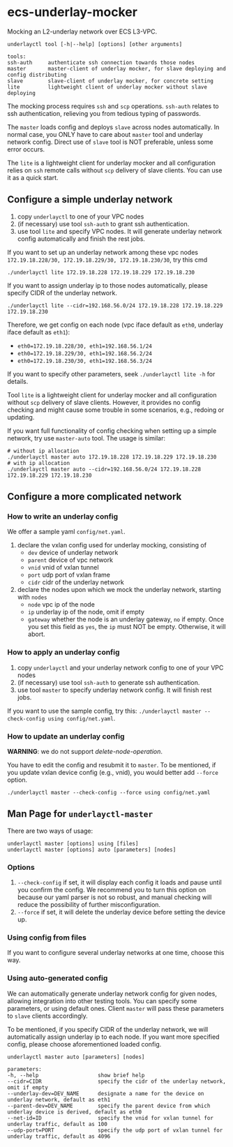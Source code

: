 # ecs-underlay-mocker

Mocking an L2-underlay network over ECS L3-VPC.

```
underlayctl tool [-h|--help] [options] [other arguments]
 
tools:
ssh-auth     authenticate ssh connection towards those nodes
master       master-client of underlay mocker, for slave deploying and config distributing
slave        slave-client of underlay mocker, for concrete setting
lite         lightweight client of underlay mocker without slave deploying
```

The mocking process requires `ssh` and `scp` operations. `ssh-auth` relates to 
ssh authentication, relieving you from tedious typing of passwords.

The `master` loads config and deploys `slave` across nodes automatically. 
In normal case, you ONLY have to care about `master` tool and underlay network config. 
Direct use of `slave` tool is NOT preferable, unless some error occurs.

The `lite` is a lightweight client for underlay mocker and all configuration relies on
`ssh` remote calls without `scp` delivery of slave clients. You can use it as a quick start.

## Configure a simple underlay network

1. copy `underlayctl` to one of your VPC nodes
2. (if necessary) use tool `ssh-auth` to grant ssh authentication.
3. use tool `lite` and specify VPC nodes. It will generate underlay network config 
   automatically and finish the rest jobs.

If you want to set up an underlay network among these vpc nodes
`172.19.18.228/30, 172.19.18.229/30, 172.19.18.230/30`,  try this cmd
```shell
./underlayctl lite 172.19.18.228 172.19.18.229 172.19.18.230
```
If you want to assign underlay ip to those nodes automatically, please specify 
CIDR of the underlay network.
```shell
./underlayctl lite --cidr=192.168.56.0/24 172.19.18.228 172.19.18.229 172.19.18.230
```
Therefore, we get config on each node (vpc iface default as `eth0`, underlay iface default as `eth1`):
- `eth0=172.19.18.228/30, eth1=192.168.56.1/24`
- `eth0=172.19.18.229/30, eth1=192.168.56.2/24`
- `eth0=172.19.18.230/30, eth1=192.168.56.3/24`

If you want to specify other parameters, seek `./underlayctl lite -h` for details.

Tool `lite` is a lightweight client for underlay mocker and all configuration without `scp` delivery 
of slave clients. However, it provides no config checking and might cause some trouble in some 
scenarios, e.g., redoing or updating.

If you want full functionality of config checking when setting up a simple network, try 
use `master-auto` tool. The usage is similar:
```shell
# without ip allocation
./underlayctl master auto 172.19.18.228 172.19.18.229 172.19.18.230
# with ip allocation
./underlayctl master auto --cidr=192.168.56.0/24 172.19.18.228 172.19.18.229 172.19.18.230
```

## Configure a more complicated network

### How to write an underlay config

We offer a sample yaml `config/net.yaml`.
1. declare the vxlan config used for underlay mocking, consisting of
    - `dev` device of underlay network
    - `parent` device of vpc network
    - `vnid` vnid of vxlan tunnel
    - `port` udp port of vxlan frame
    - `cidr` cidr of the underlay network
2. declare the nodes upon which we mock the underlay network, starting with `nodes`
    - `node` vpc ip of the node
    - `ip` underlay ip of the node, omit if empty
    - `gateway` whether the node is an underlay gateway, `no` if empty. 
      Once you set this field as `yes`, the `ip` must NOT be empty. 
      Otherwise, it will abort.

### How to apply an underlay config

1. copy `underlayctl` and your underlay network config to one of your VPC nodes
2. (if necessary) use tool `ssh-auth` to generate ssh authentication.
3. use tool `master` to specify underlay network config. It will finish rest jobs.
   
If you want to use the sample config, try this: `./underlayctl master --check-config using config/net.yaml`.


### How to update an underlay config
**WARNING**: we do not support _delete-node-operation_.

You have to edit the config and resubmit it to `master`. To be mentioned, if you
update vxlan device config (e.g., vnid), you would better add `--force` option.

```shell
./underlayctl master --check-config --force using config/net.yaml
```

## Man Page for `underlayctl-master`

There are two ways of usage:
```
underlayctl master [options] using [files]
underlayctl master [options] auto [parameters] [nodes]
```
### Options
1. `--check-config` if set, it will display each config it loads and pause until
   you confirm the config. We recommend you to turn this option on because our yaml
   parser is not so robust, and manual checking will reduce the possibility of further
   misconfiguration.
2. `--force` if set, it will delete the underlay device before setting the device up.

### Using config from files

If you want to configure several underlay networks at one time, choose this way.

### Using auto-generated config

We can automatically generate underlay network config for given nodes, allowing integration
into other testing tools. You can specify some parameters, or using default ones. Client `master` will pass
these parameters to `slave` clients accordingly.

To be mentioned, if you specify CIDR of the underlay network, we will automatically
assign underlay ip to each node. If you want more specified config, please choose aforementioned loaded config.

```
underlayctl master auto [parameters] [nodes]
 
parameters:
-h, --help                   show brief help
--cidr=CIDR                  specify the cidr of the underlay network, omit if empty
--underlay-dev=DEV_NAME      designate a name for the device on underlay network, default as eth1
--parent-dev=DEV_NAME        specify the parent device from which underlay device is derived, default as eth0
--net-id=ID                  specify the vnid for vxlan tunnel for underlay traffic, default as 100
--udp-port=PORT              specify the udp port of vxlan tunnel for underlay traffic, default as 4096
```